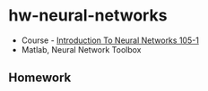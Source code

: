 # hw-neural-networks

* Course - [Introduction To Neural Networks 105-1](http://class-qry.acad.ncku.edu.tw/syllabus/online_display.php?syear=0105&sem=1&co_no=N278700&class_code=)
* Matlab, Neural Network Toolbox

## Homework ##

